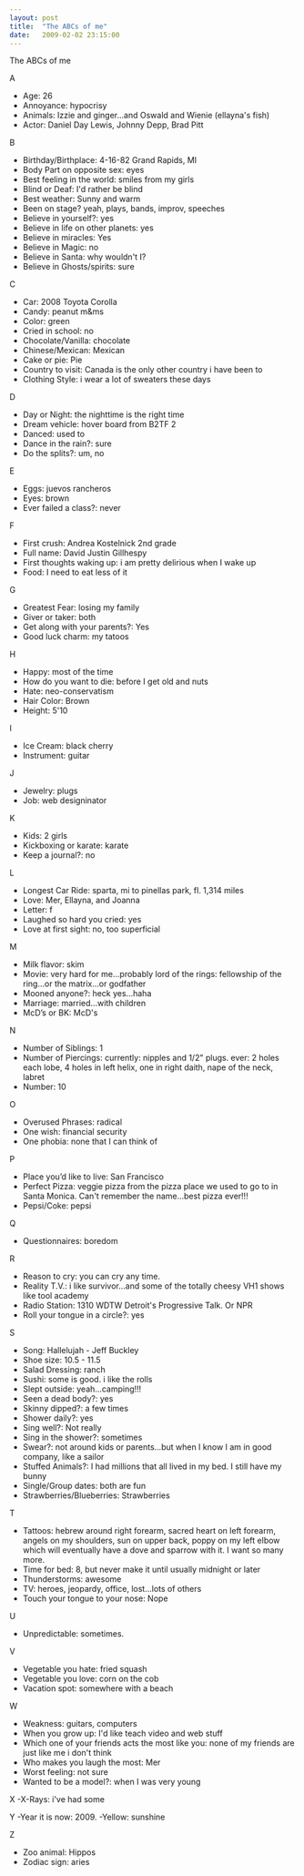 ```yaml
---
layout: post
title:  "The ABCs of me"
date:   2009-02-02 23:15:00
---
```

The ABCs of me

A
- Age: 26
- Annoyance: hypocrisy
- Animals: Izzie and ginger...and Oswald and Wienie (ellayna's fish)
- Actor: Daniel Day Lewis, Johnny Depp, Brad Pitt

B
- Birthday/Birthplace: 4-16-82 Grand Rapids, MI
- Body Part on opposite sex: eyes
- Best feeling in the world: smiles from my girls
- Blind or Deaf: I'd rather be blind
- Best weather: Sunny and warm
- Been on stage? yeah, plays, bands, improv, speeches
- Believe in yourself?: yes
- Believe in life on other planets: yes
- Believe in miracles: Yes
- Believe in Magic: no
- Believe in Santa: why wouldn't I?
- Believe in Ghosts/spirits: sure

C
- Car: 2008 Toyota Corolla
- Candy: peanut m&ms
- Color: green
- Cried in school: no
- Chocolate/Vanilla: chocolate
- Chinese/Mexican: Mexican
- Cake or pie: Pie
- Country to visit: Canada is the only other country i have been to
- Clothing Style: i wear a lot of sweaters these days

D
- Day or Night: the nighttime is the right time
- Dream vehicle: hover board from B2TF 2
- Danced: used to
- Dance in the rain?: sure
- Do the splits?: um, no

E
- Eggs: juevos rancheros
- Eyes: brown
- Ever failed a class?: never

F
- First crush: Andrea Kostelnick 2nd grade
- Full name: David Justin Gillhespy
- First thoughts waking up: i am pretty delirious when I wake up
- Food: I need to eat less of it

G
- Greatest Fear: losing my family
- Giver or taker: both
- Get along with your parents?: Yes
- Good luck charm: my tatoos

H
- Happy: most of the time
- How do you want to die: before I get old and nuts
- Hate: neo-conservatism
- Hair Color: Brown
- Height: 5'10

I
- Ice Cream: black cherry
- Instrument: guitar

J
- Jewelry: plugs
- Job: web designinator

K
- Kids: 2 girls
- Kickboxing or karate: karate
- Keep a journal?: no

L
- Longest Car Ride: sparta, mi to pinellas park, fl. 1,314 miles
- Love: Mer, Ellayna, and Joanna
- Letter: f
- Laughed so hard you cried: yes
- Love at first sight: no, too superficial

M
- Milk flavor: skim
- Movie: very hard for me...probably lord of the rings: fellowship of the ring...or the matrix...or godfather
- Mooned anyone?: heck yes...haha
- Marriage: married...with children
- McD’s or BK: McD's

N
- Number of Siblings: 1
- Number of Piercings: currently: nipples and 1/2" plugs. ever: 2 holes each lobe, 4 holes in left helix, one in right daith, nape of the neck, labret
- Number: 10

O
- Overused Phrases: radical
- One wish: financial security
- One phobia: none that I can think of

P
- Place you’d like to live: San Francisco
- Perfect Pizza: veggie pizza from the pizza place we used to go to in Santa Monica. Can't remember the name...best pizza ever!!!
- Pepsi/Coke: pepsi

Q
- Questionnaires: boredom

R
- Reason to cry: you can cry any time.
- Reality T.V.: i like survivor...and some of the totally cheesy VH1 shows like tool academy
- Radio Station: 1310 WDTW Detroit's Progressive Talk. Or NPR
- Roll your tongue in a circle?: yes

S
- Song: Hallelujah - Jeff Buckley
- Shoe size: 10.5 - 11.5
- Salad Dressing: ranch
- Sushi: some is good. i like the rolls
- Slept outside: yeah...camping!!!
- Seen a dead body?: yes
- Skinny dipped?: a few times
- Shower daily?: yes
- Sing well?: Not really
- Sing in the shower?: sometimes
- Swear?: not around kids or parents...but when I know I am in good company, like a sailor
- Stuffed Animals?: I had millions that all lived in my bed. I still have my bunny
- Single/Group dates: both are fun
- Strawberries/Blueberries: Strawberries

T
- Tattoos: hebrew around right forearm, sacred heart on left forearm, angels on my shoulders, sun on upper back, poppy on my left elbow which will eventually have a dove and sparrow with it. I want so many more.
- Time for bed: 8, but never make it until usually midnight or later
- Thunderstorms: awesome
- TV: heroes, jeopardy, office, lost...lots of others
- Touch your tongue to your nose: Nope

U
- Unpredictable: sometimes.

V
- Vegetable you hate: fried squash
- Vegetable you love: corn on the cob
- Vacation spot: somewhere with a beach

W
- Weakness: guitars, computers
- When you grow up: I'd like teach video and web stuff
- Which one of your friends acts the most like you: none of my friends are just like me i don't think
- Who makes you laugh the most: Mer
- Worst feeling: not sure
- Wanted to be a model?: when I was very young

X
-X-Rays: i've had some

Y
-Year it is now: 2009.
-Yellow: sunshine

Z
- Zoo animal: Hippos
- Zodiac sign: aries
